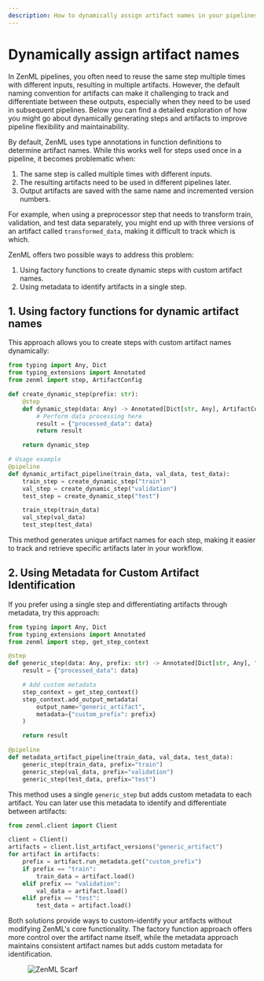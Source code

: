 ```yaml
---
description: How to dynamically assign artifact names in your pipelines.
---
```


# Dynamically assign artifact names

In ZenML pipelines, you often need to reuse the same step multiple times with
different inputs, resulting in multiple artifacts. However, the default naming
convention for artifacts can make it challenging to track and differentiate
between these outputs, especially when they need to be used in subsequent
pipelines. Below you can find a detailed exploration of how you might go about dynamically generating steps and artifacts to improve pipeline
flexibility and maintainability.

By default, ZenML uses type annotations in function definitions to determine artifact names. While this works well for steps used once in a pipeline, it becomes problematic when:

1. The same step is called multiple times with different inputs.
2. The resulting artifacts need to be used in different pipelines later.
3. Output artifacts are saved with the same name and incremented version numbers.

For example, when using a preprocessor step that needs to transform train, validation, and test data separately, you might end up with three versions of an artifact called `transformed_data`, making it difficult to track which is which.

ZenML offers two possible ways to address this problem:

1. Using factory functions to create dynamic steps with custom artifact names.
2. Using metadata to identify artifacts in a single step.

## 1. Using factory functions for dynamic artifact names

This approach allows you to create steps with custom artifact names dynamically:

```python
from typing import Any, Dict
from typing_extensions import Annotated
from zenml import step, ArtifactConfig

def create_dynamic_step(prefix: str):
    @step
    def dynamic_step(data: Any) -> Annotated[Dict[str, Any], ArtifactConfig(name=f"{prefix}_artifact")]:
        # Perform data processing here
        result = {"processed_data": data}
        return result

    return dynamic_step

# Usage example
@pipeline
def dynamic_artifact_pipeline(train_data, val_data, test_data):
    train_step = create_dynamic_step("train")
    val_step = create_dynamic_step("validation")
    test_step = create_dynamic_step("test")

    train_step(train_data)
    val_step(val_data)
    test_step(test_data)
```

This method generates unique artifact names for each step, making it easier to track and retrieve specific artifacts later in your workflow.

## 2. Using Metadata for Custom Artifact Identification

If you prefer using a single step and differentiating artifacts through metadata, try this approach:

```python
from typing import Any, Dict
from typing_extensions import Annotated
from zenml import step, get_step_context

@step
def generic_step(data: Any, prefix: str) -> Annotated[Dict[str, Any], "dataset"]:
    result = {"processed_data": data}

    # Add custom metadata
    step_context = get_step_context()
    step_context.add_output_metadata(
        output_name="generic_artifact",
        metadata={"custom_prefix": prefix}
    )

    return result

@pipeline
def metadata_artifact_pipeline(train_data, val_data, test_data):
    generic_step(train_data, prefix="train")
    generic_step(val_data, prefix="validation")
    generic_step(test_data, prefix="test")
```

This method uses a single `generic_step` but adds custom metadata to each artifact. You can later use this metadata to identify and differentiate between artifacts:

```python
from zenml.client import Client

client = Client()
artifacts = client.list_artifact_versions("generic_artifact")
for artifact in artifacts:
    prefix = artifact.run_metadata.get("custom_prefix")
    if prefix == "train":
        train_data = artifact.load()
    elif prefix == "validation":
        val_data = artifact.load()
    elif prefix == "test":
        test_data = artifact.load()
```

Both solutions provide ways to custom-identify your artifacts without modifying ZenML's core functionality. The factory function approach offers more control over the artifact name itself, while the metadata approach maintains consistent artifact names but adds custom metadata for identification.
<!-- For scarf -->
<figure><img alt="ZenML Scarf" referrerpolicy="no-referrer-when-downgrade" src="https://static.scarf.sh/a.png?x-pxid=f0b4f458-0a54-4fcd-aa95-d5ee424815bc" /></figure>


